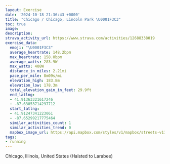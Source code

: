 ```yaml
---
layout: Exercise
date: '2024-10-18 21:36:43 +0000'
title: "Chicago / Chicago, Lincoln Park \U0001F3C3"
toc: true
image:
description:
strava_activity_url: https://www.strava.com/activities/12688338019
exercise_data:
  emoji: "\U0001F3C3"
  average_heartrate: 148.2bpm
  max_heartrate: 158.0bpm
  average_watts: 283.9W
  max_watts: 408W
  distance_in_miles: 2.21mi
  pace_per_mile: 8m09s/mi
  elevation_high: 183.8m
  elevation_low: 178.3m
  total_elevation_gain_in_feet: 29.9ft
  end_latlng:
  - 41.91363321617246
  - -87.63053714297712
  start_latlng:
  - 41.91247341223061
  - -87.65299217775464
  similar_activities_count: 1
  similar_activities_trend: 0
  mapbox_image_url: https://api.mapbox.com/styles/v1/mapbox/streets-v11/static/path-5+787af2-1.0(shy~Fbl~uOGoJ%3FaEOe%5EASIMyA%40KECIBoBGaK%40wCKmA%3FeDQ%7D%40AWKsKBgJ%3F_DEw%40LsA%3F%7D%40G_%40Wy%40C%5B%3FKPAFMU%7D%40E%7BBCk%40Bm%40GmAW_AKo%40C%7DCL%7BDCOIKCRDTm%40oCEc%40Q%7B%40DNB%40HOLk%40XW%60AqAlA%7BBZa%40lAgANIHBBBFl%40BOAi%40DMfAkAHGr%40Wr%40G%60B%60%40pAt%40b%40h%40bA~Ad%40p%40BRDdAMt%40EJONg%40RSPc%40x%40Sh%40Ih%40M%60BSdB_%40lCGRGHM%40sAMSB),pin-s-s+e5b22e(-87.65138,41.91386),pin-s-f+89ae00(-87.62924000000008,41.91295)/auto/800x800?access_token=pk.eyJ1Ijoiam9zaGJlY2ttYW4iLCJhIjoiY205eWR2aDd1MWZ6djJrbXc4a3M0bWZleiJ9.XiG9OWkNcZk2QzjJbxLB4A
tags:
- running
---
```




Chicago, Illinois, United States (Halsted to Larabee)
